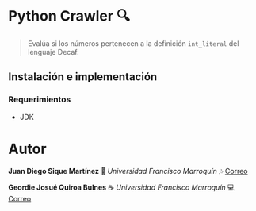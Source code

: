 # Python Crawler :mag:
> Evalúa si los números pertenecen a la definición ```int_literal``` del lenguaje Decaf.

## Instalación e implementación
### Requerimientos
* JDK

# Autor

**Juan Diego Sique Martínez** :musical_keyboard: *Universidad Francisco Marroquín* :notes: [Correo](juandiegosique@ufm.edu)


**Geordie Josué Quiroa Bulnes** :coffee: *Universidad Francisco Marroquín* :computer: [Correo](gquiroa@ufm.edu)
